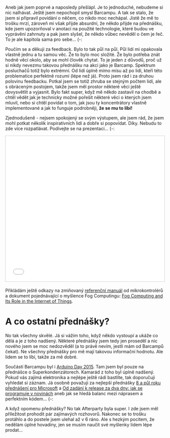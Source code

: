 Aneb jak jsem poprvé a naposledy přešlápl. Je to jednoduché, nebudeme si nic nalhávat. Ještě jsem nepochopil smysl Barcampu. A tak se stalo, že jsem si připravil povídání o něčem, co nikdo moc nechápal. Jistě že mě to trošku mrzí, zároveň mi však přijde absurdní, že někdo přijde na přednášku, kde jsem upozorňoval v anotaci na použité technologie, které budou ve vyprávění zahrnuty a pak jsem slyšel, že někdo vůbec nevěděl o čem je řeč. To je ale kapitola sama pro sebe... (-:

Poučím se a děkuji za feedback. Bylo to tak půl na půl. Půl lidí mi opakovala vlastně jednu a tu samou věc. Že to bylo moc složité. Že bylo potřeba znát hodně věcí okolo, aby se mohl člověk chytat. To je jeden z důvodů, proč už si nikdy nevezmu takovou přednášku na akci jako je Barcamp. Spektrum posluchačů totiž bylo extrémní. Od lidí úplně mimo mísu až po lidi, kteří této problematice perfektně rozumí (lépe než já). Proto jsem rád i za druhou polovinu feedbacku. Potkal jsem se totiž zhruba se stejným počtem lidí, ale s obráceným postojem, takže jsem měl prostor některé věci ještě dovysvětlit a vyjasnit. Bylo fakt super, když mě někdo zastavil na chodbě a chtěl vědět jak je technicky možné pořešit některé věci o kterých jsem mluvil, nebo si chtěl povídat o tom, jak jsou ty koncentrátory vlastně implementované a jak to funguje podrobněji, **že se mu to líbí!**

Zjednodušeně - nejsem spokojený se svým výstupem, ale jsem rád, že jsem mohl potkat několik inspirativních lidí a dobře si popovídat. Díky. Nebudu to zde více rozpatlávat. Podívejte se na prezentaci... (-:

<iframe src="//www.slideshare.net/slideshow/embed_code/46412746" width="752" height="462" frameborder="0" marginwidth="0" marginheight="0" scrolling="no" style="border:1px solid #CCC; border-width:1px; margin-bottom:5px; max-width: 100%;" allowfullscreen> </iframe>

Přikládám ještě odkazy na zmiňovaný [referenční manuál](http://www.st.com/web/en/resource/technical/document/reference_manual/DM00031020.pdf) od mikrokontrolérů a dokument pojednávající o myšlence Fog Computingu: [Fog Computing and Its Role in the Internet of Things](http://conferences.sigcomm.org/sigcomm/2012/paper/mcc/p13.pdf).

# A co ostatní přednášky?

No tak všechny skvělé. Já si vážím toho, když někdo vystoupí a ukáže co dělá a je z toho nadšený. Některé přednášky jsem tedy jen proseděl a nic nového jsem se moc nedozvěděl (a to právě nevím, jestli mám od Barcampů čekat). Ne všechny přednášky pro mě mají takovou informační hodnotu. Ale lidem se to líbí, takže za mě dobré.

Součástí Barcampu byl i [Arduino Day 2015](https://day.arduino.cc/#/). Tam jsem byl pouze na přednášce o Superkondenzátorech. Kamarád z toho byl úplně nadšený. Pokud vás zajímá elektronika a nejlépe ještě rádi bastlíte, tak doporučuji vyhledat si záznam. Já osobně považuji za nejlepší přednášky [8 a půl roku přednášení pro Microsoft](https://plzenskybarcamp.cz/2015/prednasky/5cd9cd30) a [Od zadání k release za dva dny: jak se programuje v novinách](https://plzenskybarcamp.cz/2015/prednasky/8eba3b56) aneb jak se hledá balanc mezi náprasem a perfektním kódem... (-:

A když opomenu přednášky? No tak Afterparty byla super. I zde jsem měl příležitost prohodit pár zajímavých rozhovorů. Nakonec se to trošku protáhlo a do postele jsem ulehal až v 6 ráno. Ale s hezkým pocitem, že nedělám úplné hovadiny, jen se musím naučit své myšlenky lidem lépe prodat...